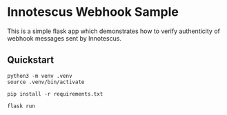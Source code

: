 # Innotescus Webhook Sample

This is a simple flask app which demonstrates how to verify authenticity of webhook messages sent by Innotescus.

## Quickstart

```shell
python3 -m venv .venv
source .venv/bin/activate

pip install -r requirements.txt

flask run
```
